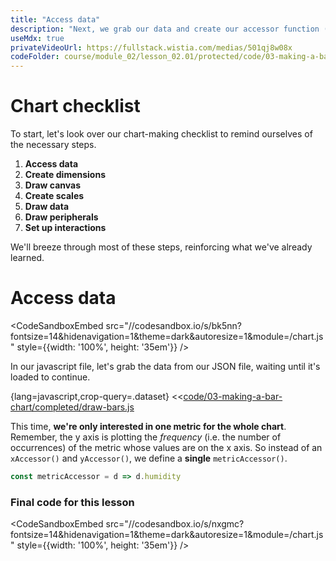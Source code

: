 ```yaml
---
title: "Access data"
description: "Next, we grab our data and create our accessor function (only one this time!)"
useMdx: true
privateVideoUrl: https://fullstack.wistia.com/medias/501qj8w08x
codeFolder: course/module_02/lesson_02.01/protected/code/03-making-a-bar-chart/end
---
```


# Chart checklist


To start, let's look over our chart-making checklist to remind ourselves of the necessary steps.

1. **Access data**
2. **Create dimensions**
3. **Draw canvas**
4. **Create scales**
5. **Draw data**
6. **Draw peripherals**
7. **Set up interactions**

We'll breeze through most of these steps, reinforcing what we've already learned.


# Access data

<CodeSandboxEmbed
  src="//codesandbox.io/s/bk5nn?fontsize=14&hidenavigation=1&theme=dark&autoresize=1&module=/chart.js"
  style={{width: '100%', height: '35em'}}
/>

In our javascript file, let's grab the data from our JSON file, waiting until it's loaded to continue.

{lang=javascript,crop-query=.dataset}
<<[code/03-making-a-bar-chart/completed/draw-bars.js](./protected/code/03-making-a-bar-chart/completed/draw-bars.js)

This time, **we're only interested in one metric for the whole chart**. Remember, the y axis is plotting the *frequency* (i.e. the number of occurrences) of the metric whose values are on the x axis. So instead of an `xAccessor()` and `yAccessor()`, we define a **single** `metricAccessor()`.

```javascript
const metricAccessor = d => d.humidity
```

### Final code for this lesson

<CodeSandboxEmbed
  src="//codesandbox.io/s/nxgmc?fontsize=14&hidenavigation=1&theme=dark&autoresize=1&module=/chart.js"
  style={{width: '100%', height: '35em'}}
/>